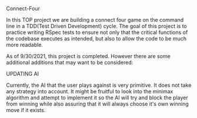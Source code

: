 Connect-Four

In this TOP project we are building a connect four game on the command line in a TDD(Test Driven Development) cycle. The goal of this project is to practice writing RSpec tests to ensure not only that the critical functions of the codebase executes as intended, but also to allow the code to be much more readable.

As of 9/30/2021, this project is completed. However there are some additional additions that may want to be considered:

UPDATING AI

Currently, the AI that the user plays against is very primitive. It does not take any strategy into account. It might be fruitful to look into the minimax algorithm and attempt to implement it so the AI will try and block the player from winning while also assuring that it will always choose it's own winning move if it exists.
